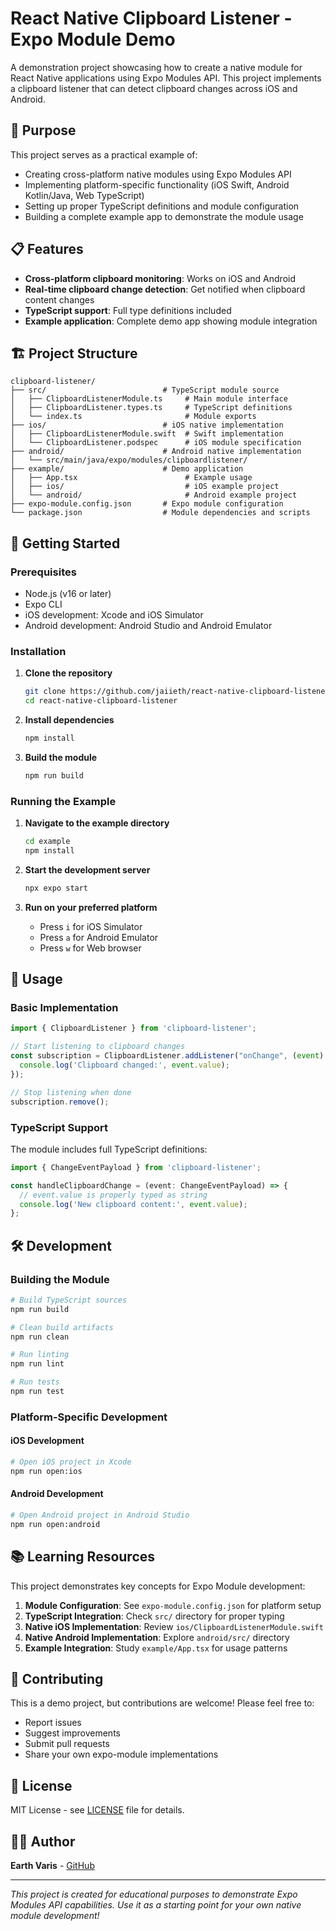 # React Native Clipboard Listener - Expo Module Demo

A demonstration project showcasing how to create a native module for React Native applications using Expo Modules API. This project implements a clipboard listener that can detect clipboard changes across iOS and Android.

## 🎯 Purpose

This project serves as a practical example of:
- Creating cross-platform native modules using Expo Modules API
- Implementing platform-specific functionality (iOS Swift, Android Kotlin/Java, Web TypeScript)
- Setting up proper TypeScript definitions and module configuration
- Building a complete example app to demonstrate the module usage

## 📋 Features

- **Cross-platform clipboard monitoring**: Works on iOS and Android
- **Real-time clipboard change detection**: Get notified when clipboard content changes
- **TypeScript support**: Full type definitions included
- **Example application**: Complete demo app showing module integration

## 🏗️ Project Structure

```
clipboard-listener/
├── src/                          # TypeScript module source
│   ├── ClipboardListenerModule.ts     # Main module interface
│   ├── ClipboardListener.types.ts     # TypeScript definitions
│   └── index.ts                       # Module exports
├── ios/                          # iOS native implementation
│   ├── ClipboardListenerModule.swift  # Swift implementation
│   └── ClipboardListener.podspec      # iOS module specification
├── android/                      # Android native implementation
│   └── src/main/java/expo/modules/clipboardlistener/
├── example/                      # Demo application
│   ├── App.tsx                        # Example usage
│   ├── ios/                           # iOS example project
│   └── android/                       # Android example project
├── expo-module.config.json       # Expo module configuration
└── package.json                  # Module dependencies and scripts
```

## 🚀 Getting Started

### Prerequisites

- Node.js (v16 or later)
- Expo CLI
- iOS development: Xcode and iOS Simulator
- Android development: Android Studio and Android Emulator

### Installation

1. **Clone the repository**
   ```bash
   git clone https://github.com/jaiieth/react-native-clipboard-listener.git
   cd react-native-clipboard-listener
   ```

2. **Install dependencies**
   ```bash
   npm install
   ```

3. **Build the module**
   ```bash
   npm run build
   ```

### Running the Example

1. **Navigate to the example directory**
   ```bash
   cd example
   npm install
   ```

2. **Start the development server**
   ```bash
   npx expo start
   ```

3. **Run on your preferred platform**
   - Press `i` for iOS Simulator
   - Press `a` for Android Emulator
   - Press `w` for Web browser

## 📱 Usage

### Basic Implementation

```typescript
import { ClipboardListener } from 'clipboard-listener';

// Start listening to clipboard changes
const subscription = ClipboardListener.addListener("onChange", (event) => {
  console.log('Clipboard changed:', event.value);
});

// Stop listening when done
subscription.remove();
```

### TypeScript Support

The module includes full TypeScript definitions:

```typescript
import { ChangeEventPayload } from 'clipboard-listener';

const handleClipboardChange = (event: ChangeEventPayload) => {
  // event.value is properly typed as string
  console.log('New clipboard content:', event.value);
};
```

## 🛠️ Development

### Building the Module

```bash
# Build TypeScript sources
npm run build

# Clean build artifacts
npm run clean

# Run linting
npm run lint

# Run tests
npm run test
```

### Platform-Specific Development

#### iOS Development
```bash
# Open iOS project in Xcode
npm run open:ios
```

#### Android Development
```bash
# Open Android project in Android Studio
npm run open:android
```

## 📚 Learning Resources

This project demonstrates key concepts for Expo Module development:

1. **Module Configuration**: See `expo-module.config.json` for platform setup
2. **TypeScript Integration**: Check `src/` directory for proper typing
3. **Native iOS Implementation**: Review `ios/ClipboardListenerModule.swift`
4. **Native Android Implementation**: Explore `android/src/` directory
6. **Example Integration**: Study `example/App.tsx` for usage patterns

## 🤝 Contributing

This is a demo project, but contributions are welcome! Please feel free to:
- Report issues
- Suggest improvements
- Submit pull requests
- Share your own expo-module implementations

## 📄 License

MIT License - see [LICENSE](LICENSE) file for details.

## 👨‍💻 Author

**Earth Varis** - [GitHub](https://github.com/jaiieth)

---

*This project is created for educational purposes to demonstrate Expo Modules API capabilities. Use it as a starting point for your own native module development!*
